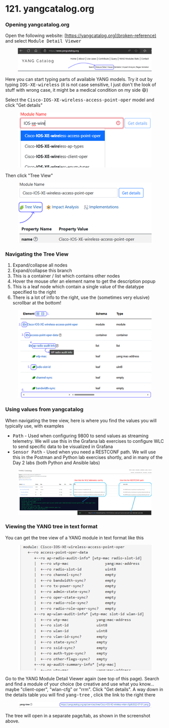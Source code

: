 # 121. yangcatalog.org

### Opening yangcatalog.org

Open the following website: [https://yangcatalog.org](broken-reference) and select <kbd>Module Detail Viewer</kbd>

<figure><img src="../../.gitbook/assets/image (2) (1) (1) (1) (1).png" alt=""><figcaption></figcaption></figure>

Here you can start typing parts of available YANG models. Try it out by typing <kbd>IOS-XE-wireless</kbd> (it is not case sensitive, I just don't the look of stuff with wrong case, it might be a medical condition on my side :smile:)

Select the <kbd>Cisco-IOS-XE-wireless-access-point-oper</kbd> model and click "Get details"

<figure><img src="../../.gitbook/assets/image (3) (1) (1) (1) (1).png" alt=""><figcaption></figcaption></figure>

Then click "Tree View"

<figure><img src="../../.gitbook/assets/image (4) (1) (1) (1) (1).png" alt=""><figcaption></figcaption></figure>

### Navigating the Tree View

1. Expand/collapse all nodes
2. Expand/collapse this branch
3. This is a container / list which contains other nodes
4. Hover the mouse ofer an element name to get the description popup
5. This is a leaf node which contain a single value of the datatype specified to the right
6. There is a lot of info to the right, use the (sometimes very elusive) scrollbar at the bottom!

<figure><img src="../../.gitbook/assets/image (5) (1) (1) (1) (1).png" alt=""><figcaption></figcaption></figure>

### Using values from yangcatalog

When navigating the tree view, here is where you find the values you will typically use, with examples

* <kbd>Path</kbd> - Used when configuring 9800 to send values as streaming telemetry. We will use this in the Grafana lab exercises to configure WLC to send specific data to be visualized in Grafana
* <kbd>Sensor Path</kbd> - Used when you need a RESTCONF path. We will use this in the Postman and Python lab exercises shortly, and in many of the Day 2 labs (both Python and Ansible labs)

<div data-full-width="true"><figure><img src="../../.gitbook/assets/image (6) (1) (1) (1) (1).png" alt=""><figcaption></figcaption></figure></div>

### Viewing the YANG tree in text format

You can get the tree view of a YANG module in text format like this

<figure><img src="../../.gitbook/assets/image (7) (1) (1) (1).png" alt=""><figcaption></figcaption></figure>

Go to the YANG Module Detail Viewer again (see top of this page). Search and find a module of your choice (be creative and use what you know... maybe "client-oper", "wlan-cfg" or "rrm". Click "Get details". A way down in the details table you will find <kbd>yang-tree</kbd> , click the link to the right there

<figure><img src="../../.gitbook/assets/image (8) (1) (1) (1).png" alt=""><figcaption></figcaption></figure>

The tree will open in a separate page/tab, as shown in the screenshot above.
